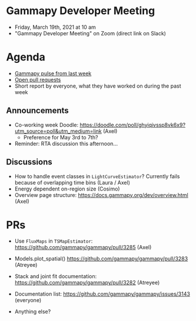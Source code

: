 # Gammapy Developer Meeting

* Friday, March 19th, 2021 at 10 am
* "Gammapy Developer Meeting" on Zoom (direct link on Slack)
# Agenda

* [Gammapy pulse from last week](https://github.com/gammapy/gammapy/pulse)
* [Open pull requests](https://github.com/gammapy/gammapy/pulls)
* Short report by everyone, what they have worked on during the past week 

## Announcements
* Co-working week Doodle: https://doodle.com/poll/ghyiqivssp8vk6x9?utm_source=poll&utm_medium=link (Axel)
    - Preference for May 3rd to 7th?
 * Reminder: RTA discussion this afternoon...

## Discussions
* How to handle event classes in `LightCurveEstimator`? Currently fails because of overlapping time bins (Laura / Axel)
* Energy dependent on-region size (Cosimo)
* Overview page structure: https://docs.gammapy.org/dev/overview.html (Axel)

# PRs
* Use `FluxMaps` in `TSMapEstimator`: https://github.com/gammapy/gammapy/pull/3285 (Axel)
* Models.plot_spatial() https://github.com/gammapy/gammapy/pull/3283 (Atreyee)
* Stack and joint fit documentation: https://github.com/gammapy/gammapy/pull/3282 (Atreyee)

* Documentation list: https://github.com/gammapy/gammapy/issues/3143 (everyone)
* Anything else?

